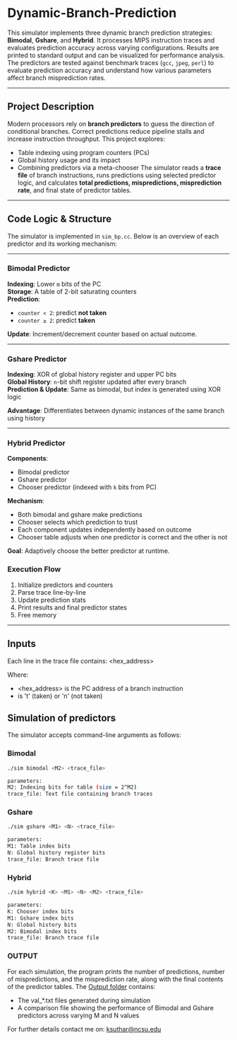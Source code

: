 # Dynamic-Branch-Prediction

This simulator implements three dynamic branch prediction strategies: **Bimodal**, **Gshare**, and **Hybrid**. It processes MIPS instruction traces and evaluates prediction accuracy across varying configurations. Results are printed to standard output and can be visualized for performance analysis.
The predictors are tested against benchmark traces (`gcc`, `jpeg`, `perl`) to evaluate prediction accuracy and understand how various parameters affect branch misprediction rates.

---
## Project Description
Modern processors rely on **branch predictors** to guess the direction of conditional branches. Correct predictions reduce pipeline stalls and increase instruction throughput. This project explores:
- Table indexing using program counters (PCs)
- Global history usage and its impact
- Combining predictors via a meta-chooser
The simulator reads a **trace file** of branch instructions, runs predictions using selected predictor logic, and calculates **total predictions, mispredictions, misprediction rate**, and final state of predictor tables.

---

## Code Logic & Structure
The simulator is implemented in `sim_bp.cc`. Below is an overview of each predictor and its working mechanism:

---

### Bimodal Predictor

**Indexing**: Lower `m` bits of the PC  
**Storage**: A table of 2-bit saturating counters  
**Prediction**:  
- `counter < 2`: predict **not taken**
- `counter ≥ 2`: predict **taken**

**Update**: Increment/decrement counter based on actual outcome.

---

### Gshare Predictor

**Indexing**: XOR of global history register and upper PC bits  
**Global History**: `n`-bit shift register updated after every branch  
**Prediction & Update**: Same as bimodal, but index is generated using XOR logic

**Advantage**: Differentiates between dynamic instances of the same branch using history

---

### Hybrid Predictor

**Components**:  
- Bimodal predictor
- Gshare predictor
- Chooser predictor (indexed with `k` bits from PC)

**Mechanism**:  
- Both bimodal and gshare make predictions  
- Chooser selects which prediction to trust  
- Each component updates independently based on outcome  
- Chooser table adjusts when one predictor is correct and the other is not

**Goal**: Adaptively choose the better predictor at runtime.

### Execution Flow
1. Initialize predictors and counters
2. Parse trace line-by-line
3. Update prediction stats
4. Print results and final predictor states
5. Free memory


---

## Inputs

Each line in the trace file contains: <hex_address> <outcome>

Where:
- <hex_address> is the PC address of a branch instruction
- <outcome> is 't' (taken) or 'n' (not taken)

## Simulation of predictors

The simulator accepts command-line arguments as follows:

### Bimodal

```bash
./sim bimodal <M2> <trace_file>

parameters:
M2: Indexing bits for table (size = 2^M2)
trace_file: Text file containing branch traces
```
### Gshare
```bash
./sim gshare <M1> <N> <trace_file>

parameters:
M1: Table index bits
N: Global history register bits
trace_file: Branch trace file
```
### Hybrid
```bash
./sim hybrid <K> <M1> <N> <M2> <trace_file>

parameters:
K: Chooser index bits
M1: Gshare index bits
N: Global history bits
M2: Bimodal index bits
trace_file: Branch trace file
```
### OUTPUT
For each simulation, the program prints the number of predictions, number of mispredictions, and the misprediction rate, along with the final contents of the predictor tables. The [Output folder](https://github.com/Keta-Suthar/Dynamic-branch-predictor/tree/main/Output) contains: 
- The val_*.txt files generated during simulation
- A comparison file showing the performance of Bimodal and Gshare predictors across varying M and N values

For further details contact me on: ksuthar@ncsu.edu
